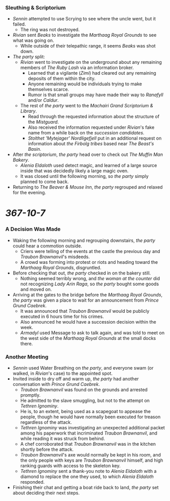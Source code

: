 ### Sleuthing & Scriptorium

* *Sennin* attempted to use Scrying to see where the uncle went, but it failed. 
  * The ring was not destroyed.
* *Rivian* sent *Beaks* to investigate the *Marthaag Royal Grounds* to see what was going on.
  * While outside of their telepathic range, it seems *Beaks* was shot down.
* *The party* split:
  * *Rivian* went to investigate on the underground about any remaining members of *The Ruby Lash* via an information broker.
    * Learned that a vigilante (*Zimi*) had cleared out any remaining deposits of them within the city.
    * Anyone remaining would be individuals trying to make themselves scarce.
    * Rumor is that small groups may have made their way to *Ranafyll* and/or *Caldur*.
  * The rest of *the party* went to the *Machairi Grand Scriptorium & Library*.
    * Read through the requested information about the structure of the *Mistguard*.
    * Also received the information requested under *Rivian*'s fake name from a while back on the *succession candidates*.
    * *Stolthet 'Mytejager' Nordligefjell* put in an additional request on information about *the Firbolg tribes* based near *The Beast's Basin*.
* After *the scriptorium*, *the party* head over to check out *The Muffin Man Bakery*.
  * *Alenia Eldaloth* used detect magic, and learned of a large source inside that was decidedly likely a large magic oven.
  * It was closed until the following morning, so *the party* simply planned to come back.
* Returning to *The Beaver & Mouse Inn*, *the party* regrouped and relaxed for the evening.

# *367-10-7*

### A Decision Was Made

* Waking the following morning and regrouping downstairs, *the party* could hear a commotion outside.
  * Criers were telling of the events at the castle the previous day and *Traubon Brawnanvil*'s misdeeds.
  * A crowd was forming into protest or riots and heading toward the *Marthaag Royal Grounds*, disgruntled.
* Before checking that out, *the party* checked in on the bakery still.
  * Nothing seemed terribly wrong, and *the woman at the counter* did not recognizing *Lady Arin Raga*, so *the party* bought some goods and moved on.
* Arriving at the gates to the bridge before the *Marthaag Royal Grounds*, *the party* was given a place to wait for an announcement from *Prince Grund Caebrek*.
  * It was announced that *Traubon Brawnanvil* would be publicly executed in 6 hours time for his crimes.
  * Also announced he would have a succession decision within the week.
  * *Armadyl* used Message to ask to talk again, and was told to meet on the west side of the *Marthaag Royal Grounds* at the small docks there.

### Another Meeting

* *Sennin* used Water Breathing on *the party*, and everyone swam (or walked, in *Rivian*'s case) to the appointed spot.
* Invited inside to dry off and warm up, *the party* had another conversation with *Prince Grund Caebrek*.
  * *Traubon Brawnanvil* was found on the grounds and arrested promptly.
  * He admitted to the slave smuggling, but not to the attempt on *Tethren Ignominy*.
  * He is, to an extent, being used as a scapegoat to appease the people, though he would have normally been executed for treason regardless of the attack.
  * *Tethren Ignominy* was investigating an unexpected additional packet among his paperwork that incriminated *Traubon Brawnanvil*, and while reading it was struck from behind.
  * A chef corroborated that *Traubon Brawnanvil* was in the kitchen shortly before the attack.
  * *Traubon Brawnanvil*'s axe would normally be kept in his room, and the only people with keys are *Traubon Brawnanvil* himself, and high ranking guards with access to the skeleton key.
  * *Tethren Ignominy* sent a thank-you note to *Alenia Eldaloth* with a diamond to replace the one they used, to which *Alenia Eldaloth* responded.
* Finishing their chat and getting a boat ride back to land, *the party* set about deciding their next steps.
